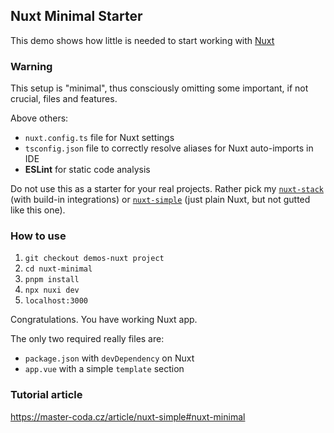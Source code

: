 ## Nuxt Minimal Starter
This demo shows how little is needed to start working with [Nuxt](https://nuxt.com/)

### Warning
This setup is "minimal", thus consciously omitting some important, if not crucial, files and features.

Above others:
* `nuxt.config.ts` file for Nuxt settings
* `tsconfig.json` file to correctly resolve aliases for Nuxt auto-imports in IDE
* **ESLint** for static code analysis

Do not use this as a starter for your real projects. Rather pick my [`nuxt-stack`](https://github.com/AloisSeckar/nuxt-stack) (with build-in integrations) or [`nuxt-simple`](https://github.com/AloisSeckar/demos-nuxt/tree/main/nuxt-simple) (just plain Nuxt, but not gutted like this one).

### How to use
1. `git checkout demos-nuxt project`
2. `cd nuxt-minimal`
3. `pnpm install`
4. `npx nuxi dev` 
5. `localhost:3000` 

Congratulations. You have working Nuxt app.

The only two required really files are:
- `package.json` with `devDependency` on Nuxt
- `app.vue` with a simple `template` section

### Tutorial article
https://master-coda.cz/article/nuxt-simple#nuxt-minimal

